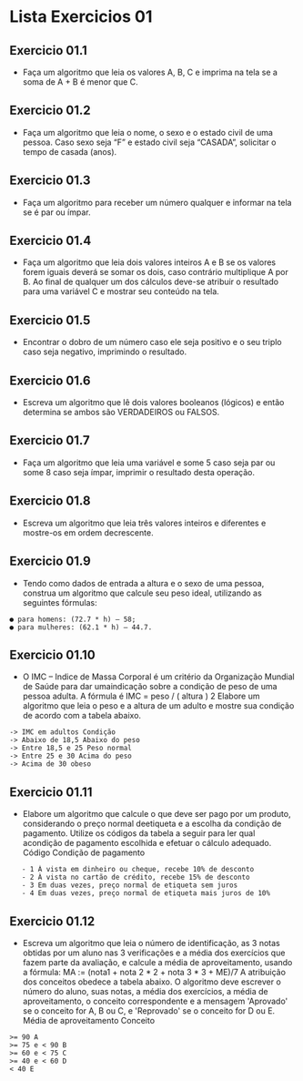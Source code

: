 # Lista Exercicios 01

## Exercicio 01.1
- Faça um algoritmo que leia os valores A, B, C e imprima na tela se a soma de A + B é menor
que C.

## Exercicio 01.2
- Faça um algoritmo que leia o nome, o sexo e o estado civil de uma pessoa. Caso sexo seja “F” e
estado civil seja “CASADA”, solicitar o tempo de casada (anos).

## Exercicio 01.3
- Faça um algoritmo para receber um número qualquer e informar na tela se é par ou ímpar.

## Exercicio 01.4
- Faça um algoritmo que leia dois valores inteiros A e B se os valores forem iguais deverá se
somar os dois, caso contrário multiplique A por B. Ao final de qualquer um dos cálculos deve-se
atribuir o resultado para uma variável C e mostrar seu conteúdo na tela.

## Exercicio 01.5
- Encontrar o dobro de um número caso ele seja positivo e o seu triplo caso seja negativo,
imprimindo o resultado.

## Exercicio 01.6
- Escreva um algoritmo que lê dois valores booleanos (lógicos) e então determina se ambos são
VERDADEIROS ou FALSOS.

## Exercicio 01.7
- Faça um algoritmo que leia uma variável e some 5 caso seja par ou some 8 caso seja ímpar,
imprimir o resultado desta operação.

## Exercicio 01.8
- Escreva um algoritmo que leia três valores inteiros e diferentes e mostre-os em ordem
decrescente.

## Exercicio 01.9
- Tendo como dados de entrada a altura e o sexo de uma pessoa, construa um algoritmo que
calcule seu peso ideal, utilizando as seguintes fórmulas:
```
● para homens: (72.7 * h) – 58;
● para mulheres: (62.1 * h) – 44.7.
```

## Exercicio 01.10
- O IMC – Indice de Massa Corporal é um critério da Organização Mundial de Saúde para dar
umaindicação sobre a condição de peso de uma pessoa adulta. A fórmula é IMC = peso / ( altura ) 2
Elabore um algoritmo que leia o peso e a altura de um adulto e mostre sua condição de acordo
com a tabela abaixo.
```
-> IMC em adultos Condição
-> Abaixo de 18,5 Abaixo do peso
-> Entre 18,5 e 25 Peso normal
-> Entre 25 e 30 Acima do peso
-> Acima de 30 obeso
```

## Exercicio 01.11
- Elabore um algoritmo que calcule o que deve ser pago por um produto, considerando o preço
normal deetiqueta e a escolha da condição de pagamento. Utilize os códigos da tabela a seguir
para ler qual acondição de pagamento escolhida e efetuar o cálculo adequado.
Código Condição de pagamento
```
   - 1 À vista em dinheiro ou cheque, recebe 10% de desconto
   - 2 À vista no cartão de crédito, recebe 15% de desconto
   - 3 Em duas vezes, preço normal de etiqueta sem juros
   - 4 Em duas vezes, preço normal de etiqueta mais juros de 10%
```

## Exercicio 01.12
- Escreva um algoritmo que leia o número de identificação, as 3 notas obtidas por um aluno nas
3 verificações e a média dos exercícios que fazem parte da avaliação, e calcule a média de
aproveitamento, usando a fórmula:
MA := (nota1 + nota 2 * 2 + nota 3 * 3 + ME)/7
A atribuição dos conceitos obedece a tabela abaixo. O algoritmo deve escrever o número do aluno,
suas notas, a média dos exercícios, a média de aproveitamento, o conceito correspondente e a
mensagem 'Aprovado' se o conceito for A, B ou C, e 'Reprovado' se o conceito for D ou E.
Média de aproveitamento Conceito
```
>= 90 A
>= 75 e < 90 B
>= 60 e < 75 C
>= 40 e < 60 D
< 40 E
```
